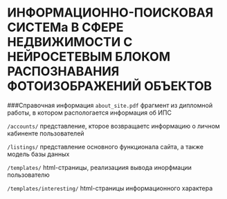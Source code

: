 # ИНФОРМАЦИОННО-ПОИСКОВАЯ СИСТЕМа В СФЕРЕ НЕДВИЖИМОСТИ С НЕЙРОСЕТЕВЫМ БЛОКОМ РАСПОЗНАВАНИЯ ФОТОИЗОБРАЖЕНИЙ ОБЪЕКТОВ

###Справочная информация 
`about_site.pdf` фрагмент из дипломной работы, в котором распологается информация об ИПС  

`/accounts/` представление, кторое возвращаетс информацию о личном кабиненте пользователей  

`/listings/` представление основного функционала сайта, а также модель базы данных  

`/templates/` html-страницы, реализациия вывода инорфмации пользователю  

`/templates/interesting/` html-страницы информационного характера  

